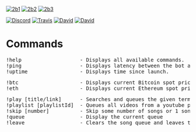 [![2b1](http://i.imgur.com/hftWBMJ.jpg)](http://arc.moe)
[![2b2](http://i.imgur.com/uBZlAzC.jpg)](http://discord.arc.moe)
[![2b3](http://i.imgur.com/sY7kVJA.jpg)](#)

[![Discord](https://discordapp.com/api/guilds/136501988941758464/embed.png)](http://discord.arc.moe/)
[![Travis](https://img.shields.io/travis/Fshy/FshyBot.svg?style=flat-square)](https://travis-ci.org/Fshy/FshyBot)
[![David](https://img.shields.io/david/Fshy/FshyBot.svg?style=flat-square)](https://david-dm.org/Fshy/FshyBot)
[![David](https://img.shields.io/david/dev/Fshy/FshyBot.svg?style=flat-square)](https://david-dm.org/Fshy/FshyBot?type=dev)

# Commands
<pre>
!help                   - Displays all available commands.
!ping                   - Displays latency between the bot and the server.
!uptime                 - Displays time since launch.
</pre>
<pre>
!btc                    - Displays current Bitcoin spot price
!eth                    - Displays current Ethereum spot price
</pre>

<pre>
!play [title/link]      - Searches and queues the given term link for playback
!playlist [playlistId]  - Queues all videos from a youtube playlist
!skip [number]          - Skip some number of songs or 1 song if a number is not specified
!queue                  - Display the current queue
!leave                  - Clears the song queue and leaves the channel
</pre>
